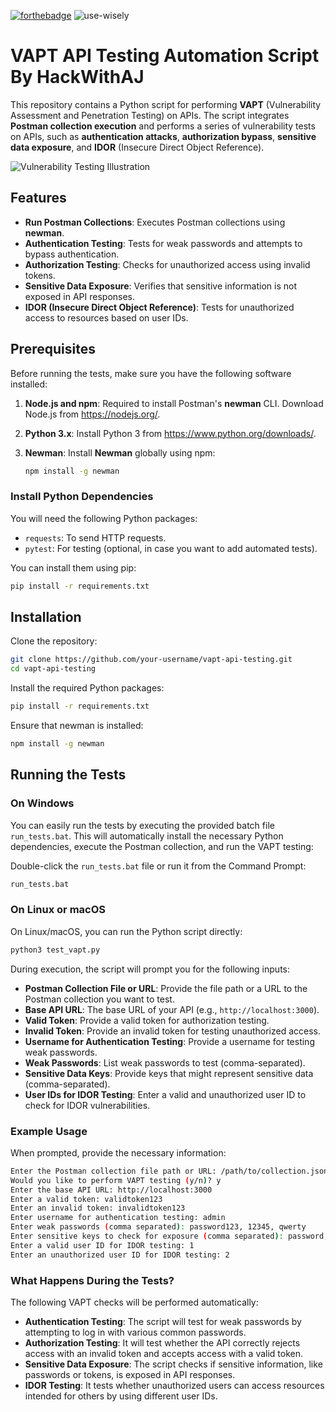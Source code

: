 [![forthebadge](https://forthebadge.com/images/badges/built-with-love.svg)](https://forthebadge.com)
![use-wisely](https://user-images.githubusercontent.com/79195338/161229028-2d3acfde-8028-45bc-ba1a-a397f0bc46e3.svg)

# VAPT API Testing Automation Script By HackWithAJ

This repository contains a Python script for performing **VAPT** (Vulnerability Assessment and Penetration Testing) on APIs. The script integrates **Postman collection execution** and performs a series of vulnerability tests on APIs, such as **authentication attacks**, **authorization bypass**, **sensitive data exposure**, and **IDOR** (Insecure Direct Object Reference).

![Vulnerability Testing Illustration](./API-VAPT-Testing/VAPT.png)


## Features

- **Run Postman Collections**: Executes Postman collections using **newman**.
- **Authentication Testing**: Tests for weak passwords and attempts to bypass authentication.
- **Authorization Testing**: Checks for unauthorized access using invalid tokens.
- **Sensitive Data Exposure**: Verifies that sensitive information is not exposed in API responses.
- **IDOR (Insecure Direct Object Reference)**: Tests for unauthorized access to resources based on user IDs.

## Prerequisites

Before running the tests, make sure you have the following software installed:

1. **Node.js and npm**: Required to install Postman's **newman** CLI. Download Node.js from https://nodejs.org/.
2. **Python 3.x**: Install Python 3 from https://www.python.org/downloads/.
3. **Newman**: Install **Newman** globally using npm:

   ```bash
   npm install -g newman
   ```

### Install Python Dependencies

You will need the following Python packages:

- `requests`: To send HTTP requests.
- `pytest`: For testing (optional, in case you want to add automated tests).

You can install them using pip:

```bash
pip install -r requirements.txt
```

## Installation

Clone the repository:

```bash
git clone https://github.com/your-username/vapt-api-testing.git
cd vapt-api-testing
```

Install the required Python packages:

```bash
pip install -r requirements.txt
```

Ensure that newman is installed:

```bash
npm install -g newman
```

## Running the Tests

### On Windows

You can easily run the tests by executing the provided batch file `run_tests.bat`. This will automatically install the necessary Python dependencies, execute the Postman collection, and run the VAPT testing:

Double-click the `run_tests.bat` file or run it from the Command Prompt:

```bash
run_tests.bat
```

### On Linux or macOS

On Linux/macOS, you can run the Python script directly:

```bash
python3 test_vapt.py
```

During execution, the script will prompt you for the following inputs:

- **Postman Collection File or URL**: Provide the file path or a URL to the Postman collection you want to test.
- **Base API URL**: The base URL of your API (e.g., `http://localhost:3000`).
- **Valid Token**: Provide a valid token for authorization testing.
- **Invalid Token**: Provide an invalid token for testing unauthorized access.
- **Username for Authentication Testing**: Provide a username for testing weak passwords.
- **Weak Passwords**: List weak passwords to test (comma-separated).
- **Sensitive Data Keys**: Provide keys that might represent sensitive data (comma-separated).
- **User IDs for IDOR Testing**: Enter a valid and unauthorized user ID to check for IDOR vulnerabilities.

### Example Usage

When prompted, provide the necessary information:

```bash
Enter the Postman collection file path or URL: /path/to/collection.json
Would you like to perform VAPT testing (y/n)? y
Enter the base API URL: http://localhost:3000
Enter a valid token: validtoken123
Enter an invalid token: invalidtoken123
Enter username for authentication testing: admin
Enter weak passwords (comma separated): password123, 12345, qwerty
Enter sensitive keys to check for exposure (comma separated): password, token
Enter a valid user ID for IDOR testing: 1
Enter an unauthorized user ID for IDOR testing: 2
```

### What Happens During the Tests?

The following VAPT checks will be performed automatically:

- **Authentication Testing**: The script will test for weak passwords by attempting to log in with various common passwords.
- **Authorization Testing**: It will test whether the API correctly rejects access with an invalid token and accepts access with a valid token.
- **Sensitive Data Exposure**: The script checks if sensitive information, like passwords or tokens, is exposed in API responses.
- **IDOR Testing**: It tests whether unauthorized users can access resources intended for others by using different user IDs.
